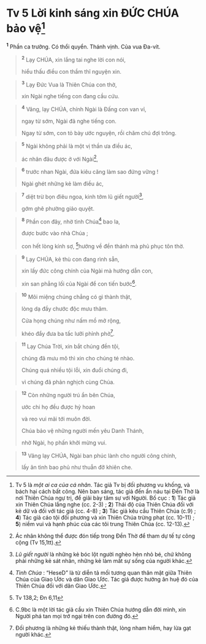 # Tv 5 Lời kinh sáng xin ĐỨC CHÚA bảo vệ[^1]
<sup><b>1</b></sup> Phần ca trưởng. Có thổi quyển. Thánh vịnh. Của vua Đa-vít.


> <sup><b>2</b></sup> Lạy CHÚA, xin lắng tai nghe lời con nói,
> 
> hiểu thấu điều con thầm thĩ nguyện xin.
>


> <sup><b>3</b></sup> Lạy Đức Vua là Thiên Chúa con thờ,
> 
> xin Ngài nghe tiếng con đang cầu cứu.
>


> <sup><b>4</b></sup> Vâng, lạy CHÚA, chính Ngài là Đấng con van vỉ,
> 
> ngay từ sớm, Ngài đã nghe tiếng con.
> 
> Ngay từ sớm, con tỏ bày ước nguyện, rồi chăm chú đợi trông.
>


> <sup><b>5</b></sup> Ngài không phải là một vị thần ưa điều ác,
> 
> ác nhân đâu được ở với Ngài[^2],
>


> <sup><b>6</b></sup> trước nhan Ngài, đứa kiêu căng làm sao đứng vững !
> 
> Ngài ghét những kẻ làm điều ác,
>


> <sup><b>7</b></sup> diệt trừ bọn điêu ngoa, kinh tởm lũ giết người[^3],
> 
> gớm ghê phường giảo quyệt.
>


> <sup><b>8</b></sup> Phần con đây, nhờ tình Chúa[^4] bao la,
> 
> được bước vào nhà Chúa ;
> 
> con hết lòng kính sợ, [^1*]hướng về đền thánh mà phủ phục tôn thờ.
>


> <sup><b>9</b></sup> Lạy CHÚA, kẻ thù con đang rình sẵn,
> 
> xin lấy đức công chính của Ngài mà hướng dẫn con,
> 
> xin san phẳng lối của Ngài để con tiến bước[^5].
>


> <sup><b>10</b></sup> Môi miệng chúng chẳng có gì thành thật,
> 
> lòng dạ đầy chước độc mưu thâm.
> 
> Cửa họng chúng như nấm mồ mở rộng,
> 
> khéo đẩy đưa ba tấc lưỡi phỉnh phờ[^6].
>


> <sup><b>11</b></sup> Lạy Chúa Trời, xin bắt chúng đền tội,
> 
> chúng đã mưu mô thì xin cho chúng té nhào.
> 
> Chúng quá nhiều tội lỗi, xin đuổi chúng đi,
> 
> vì chúng đã phản nghịch cùng Chúa.
>


> <sup><b>12</b></sup> Còn những người trú ẩn bên Chúa,
> 
> ước chi họ đều được hỷ hoan
> 
> và reo vui mãi tới muôn đời.
> 
> Chúa bảo vệ những người mến yêu Danh Thánh,
> 
> nhờ Ngài, họ phấn khởi mừng vui.
>


> <sup><b>13</b></sup> Vâng lạy CHÚA, Ngài ban phúc lành cho người công chính,
> 
> lấy ân tình bao phủ như thuẫn đỡ khiên che.
>

[^1]: Tv 5 là <i>một ai ca của cá nhân</i>. Tác giả Tv bị đối phương vu khống, và bách hại cách bất công. Nên ban sáng, tác giả đến ẩn náu tại Đền Thờ là nơi Thiên Chúa ngự trị, để giãi bày tâm sự với Người. Bố cục : <b>1</b>) Tác giả xin Thiên Chúa lắng nghe (cc. 2-3) ; <b>2</b>) Thái độ của Thiên Chúa đối với kẻ dữ và đối với tác giả (cc. 4-8) ; <b>3</b>) Tác giả kêu cầu Thiên Chúa (c.9) ; <b>4</b>) Tác giả cáo tội đối phương và xin Thiên Chúa trừng phạt (cc. 10-11) ; <b>5</b>) niềm vui và hạnh phúc của các tôi trung Thiên Chúa (cc. 12-13).
[^2]: Ác nhân không thể được đón tiếp trong Đền Thờ để tham dự tế tự công cộng (Tv 15,1tt).
[^3]: <i>Lũ giết người</i> là những kẻ bóc lột người nghèo hèn nhỏ bé, chứ không phải những kẻ sát nhân, những kẻ làm mất sự sống của người khác.
[^4]: <i>Tình Chúa</i> : “<span class="hebrew-translit">HeseD</span>” là từ diễn tả mối tương quan thân mật giữa Thiên Chúa của Giao Ước và dân Giao Ước. Tác giả được hưởng ân huệ đó của Thiên Chúa đối với dân Giao Ước.
[^5]: C.9bc là một lời tác giả cầu xin Thiên Chúa hướng dẫn đời mình, xin Người phá tan mọi trở ngại trên con đường đó.
[^6]: Đối phương là những kẻ thiếu thành thật, lòng nham hiểm, hay lừa gạt người khác.
[^1*]: Tv 138,2; Đn 6,11

